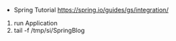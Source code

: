 * Spring Tutorial https://spring.io/guides/gs/integration/

1. run Application
2. tail -f /tmp/si/SpringBlog
